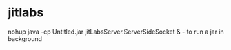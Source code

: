 # jitlabs

nohup java -cp Untitled.jar jitLabsServer.ServerSideSocket & - to run a jar in background
